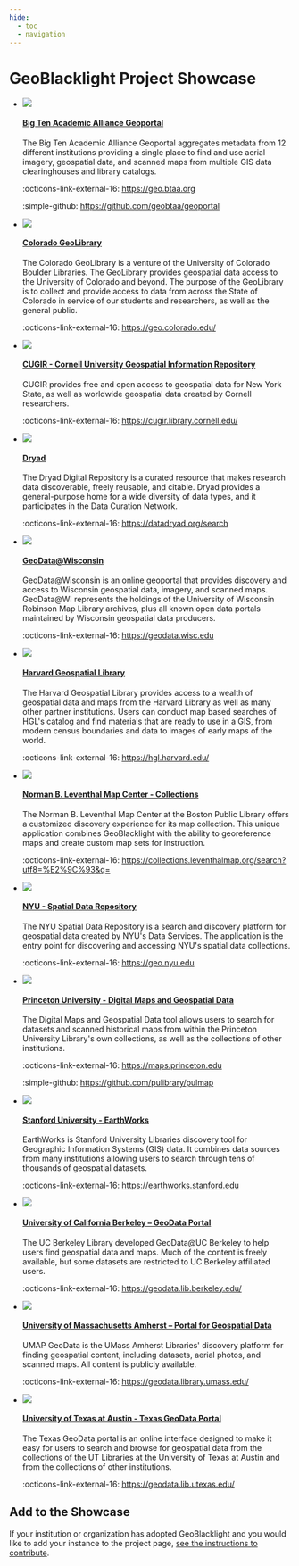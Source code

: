 ```yaml
---
hide:
  - toc
  - navigation
---
```


# GeoBlacklight Project Showcase

<div class="grid cards" markdown>

-   ![](btaa-geoportal.png)

	#### [Big Ten Academic Alliance Geoportal](https://geo.btaa.org)
	
	The Big Ten Academic Alliance Geoportal aggregates metadata from 12 different institutions providing a single place to find and use aerial imagery, geospatial data, and scanned maps from multiple GIS data clearinghouses and library catalogs.
	  
	:octicons-link-external-16: https://geo.btaa.org
	  
	:simple-github: https://github.com/geobtaa/geoportal

-   ![](Colorado.png)

	#### [Colorado GeoLibrary](https://geo.colorado.edu/)
	The Colorado GeoLibrary is a venture of the University of Colorado Boulder Libraries. The GeoLibrary provides geospatial data access to the University of Colorado and beyond. The purpose of the GeoLibrary is to collect and provide access to data from across the State of Colorado in service of our students and researchers, as well as the general public.
	  
	:octicons-link-external-16: https://geo.colorado.edu/

- ![](cugir.jpg)

	#### [CUGIR - Cornell University Geospatial Information Repository](https://cugir.library.cornell.edu/)
	
	CUGIR provides free and open access to geospatial data for New York State, as well as worldwide geospatial data created by Cornell researchers.
	
	:octicons-link-external-16: https://cugir.library.cornell.edu/


- ![](dryad.jpg)

	#### [Dryad](https://datadryad.org/search)
	
	The Dryad Digital Repository is a curated resource that makes research data discoverable, freely reusable, and citable. Dryad provides a general-purpose home for a wide diversity of data types, and it participates in the Data Curation Network.
	
	:octicons-link-external-16: https://datadryad.org/search

- ![](uwgeodata.png)

	#### [GeoData@Wisconsin](https://geodata.wisc.edu)
	  
	GeoData@Wisconsin is an online geoportal that provides discovery and access to Wisconsin geospatial data, imagery, and scanned maps.  GeoData@WI represents the holdings of the University of Wisconsin Robinson Map Library archives, plus all known open data portals maintained by Wisconsin geospatial data producers.
	
	:octicons-link-external-16: https://geodata.wisc.edu


- ![](HarvardGeospatialLibrary.png)

	#### [Harvard Geospatial Library](https://hgl.harvard.edu/)

	The Harvard Geospatial Library provides access to a wealth of geospatial data and maps from the Harvard Library as well as many other partner institutions. Users can conduct map based searches of HGL's catalog and find materials that are ready to use in a GIS, from modern census boundaries and data to images of early maps of the world.
	
	:octicons-link-external-16: https://hgl.harvard.edu/

- ![](bpl.jpg)

	#### [Norman B. Leventhal Map Center - Collections](https://collections.leventhalmap.org/search?utf8=%E2%9C%93&q=)
	  
	The Norman B. Leventhal Map Center at the Boston Public Library offers a customized discovery experience for its map collection. This unique application combines GeoBlacklight with the ability to georeference maps and create custom map sets for instruction.
	
	:octicons-link-external-16: https://collections.leventhalmap.org/search?utf8=%E2%9C%93&q=

- ![](nyu.jpg)

	#### [NYU - Spatial Data Repository](https://geo.nyu.edu)
	
	The NYU Spatial Data Repository is a search and discovery platform for geospatial data created by NYU's Data Services. The application is the entry point for discovering and accessing NYU's spatial data collections.
	
	:octicons-link-external-16: https://geo.nyu.edu

- ![](princeton.jpg)

	#### [Princeton University - Digital Maps and Geospatial Data](https://maps.princeton.edu)
	  
	The Digital Maps and Geospatial Data tool allows users to search for datasets and scanned historical maps from within the Princeton University Library's own collections, as well as the collections of other institutions.
	
	:octicons-link-external-16: https://maps.princeton.edu
	
	:simple-github: https://github.com/pulibrary/pulmap

- ![](earthworks.jpg)

	#### [Stanford University - EarthWorks](https://earthworks.stanford.edu)
	
	EarthWorks is Stanford University Libraries discovery tool for Geographic Information Systems (GIS) data. It combines data sources from many institutions allowing users to search through tens of thousands of geospatial datasets.
	
	:octicons-link-external-16: https://earthworks.stanford.edu


- ![](ucberkeley.png)

	#### [University of California Berkeley – GeoData Portal](https://geodata.lib.berkeley.edu/)

	The UC Berkeley Library developed GeoData@UC Berkeley to help users find geospatial data and maps. Much of the content is freely available, but some datasets are restricted to UC Berkeley affiliated users.
	
	:octicons-link-external-16: https://geodata.lib.berkeley.edu/

- ![](umass.png)

	#### [University of Massachusetts Amherst – Portal for Geospatial Data](https://geodata.library.umass.edu/)
	
	UMAP GeoData is the UMass Amherst Libraries' discovery platform for finding geospatial content, including datasets, aerial photos, and scanned maps. All content is publicly available.
	
	:octicons-link-external-16: https://geodata.library.umass.edu/

- ![](texas_geodata_portal.png)

	#### [University of Texas at Austin - Texas GeoData Portal](https://geodata.lib.utexas.edu/)
	
	The Texas GeoData portal is an online interface designed to make it easy for users to search and browse for geospatial data from the collections of the UT Libraries at the University of Texas at Austin and from the collections of other institutions.
	
	:octicons-link-external-16: https://geodata.lib.utexas.edu/


</div>

## Add to the Showcase

If your institution or organization has adopted GeoBlacklight and you would like to add your instance to the project page, [see the instructions to contribute](submit.md).
